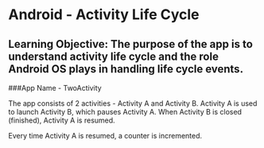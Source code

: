 # Android - Activity Life Cycle

## Learning Objective: The purpose of the app is to understand activity life cycle and the role Android OS plays in handling life cycle events.

###App Name - TwoActivity

The app consists of 2 activities - Activity A and Activity B. Activity A is used to launch Activity B, which pauses Activity A. When Activity B is closed (finished), Activity A is resumed.

Every time Activity A is resumed, a counter is incremented.
